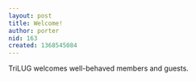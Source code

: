 ```yaml
---
layout: post
title: Welcome!
author: porter
nid: 163
created: 1368545084
---
```


TriLUG welcomes well-behaved members and guests.

